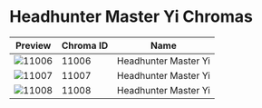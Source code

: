 # Headhunter Master Yi Chromas



| Preview | Chroma ID | Name |
|---------|-----------|------|
| ![11006](https://raw.communitydragon.org/latest/plugins/rcp-be-lol-game-data/global/default/v1/champion-chroma-images/11/11006.png) | 11006 | Headhunter Master Yi |
| ![11007](https://raw.communitydragon.org/latest/plugins/rcp-be-lol-game-data/global/default/v1/champion-chroma-images/11/11007.png) | 11007 | Headhunter Master Yi |
| ![11008](https://raw.communitydragon.org/latest/plugins/rcp-be-lol-game-data/global/default/v1/champion-chroma-images/11/11008.png) | 11008 | Headhunter Master Yi |